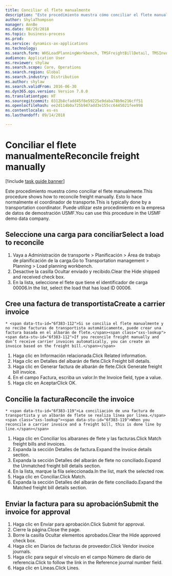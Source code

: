 ```yaml
--- 
title: Conciliar el flete manualmente
description: "Este procedimiento muestra cómo conciliar el flete manualmente."
author: ShylaThompson
manager: AnnBe
ms.date: 08/29/2018
ms.topic: business-process
ms.prod: 
ms.service: dynamics-ax-applications
ms.technology: 
ms.search.form: WHSLoadPlanningWorkbench, TMSFreightBillDetail, TMSInvoiceTable, TMSFreightBillInvoiceReconcile, TMSInvoiceJournal, LedgerJournalTable, LedgerJournalTransDaily
audience: Application User
ms.reviewer: shylaw
ms.search.scope: Core, Operations
ms.search.region: Global
ms.search.industry: Distribution
ms.author: shylaw
ms.search.validFrom: 2016-06-30
ms.dyn365.ops.version: Version 7.0.0
ms.translationtype: HT
ms.sourcegitcommit: 0312b8cfadd45f8e59225e9daba78b9e216cff51
ms.openlocfilehash: ee2d114b0a725b947add3e155cc6445021fee998
ms.contentlocale: es-es
ms.lasthandoff: 09/14/2018

---
```

# <a name="reconcile-freight-manually"></a><span data-ttu-id="6f383-103">Conciliar el flete manualmente</span><span class="sxs-lookup"><span data-stu-id="6f383-103">Reconcile freight manually</span></span>

[!include [task guide banner](../../includes/task-guide-banner.md)]

<span data-ttu-id="6f383-104">Este procedimiento muestra cómo conciliar el flete manualmente.</span><span class="sxs-lookup"><span data-stu-id="6f383-104">This procedure shows how to reconcile freight manually.</span></span> <span data-ttu-id="6f383-105">Esto lo hace normalmente el coordinador de transporte.</span><span class="sxs-lookup"><span data-stu-id="6f383-105">This is typically done by a transportation coordinator.</span></span> <span data-ttu-id="6f383-106">Puede utilizar este procedimiento en la empresa de datos de demostración USMF.</span><span class="sxs-lookup"><span data-stu-id="6f383-106">You can use this procedure in the USMF demo data company.</span></span>


## <a name="select-a-load-to-reconcile"></a><span data-ttu-id="6f383-107">Seleccione una carga para conciliar</span><span class="sxs-lookup"><span data-stu-id="6f383-107">Select a load to reconcile</span></span>
1. <span data-ttu-id="6f383-108">Vaya a Administración de transporte > Planificación > Área de trabajo de planificación de la carga.</span><span class="sxs-lookup"><span data-stu-id="6f383-108">Go to Transportation management > Planning > Load planning workbench.</span></span>
2. <span data-ttu-id="6f383-109">Desactive la casilla Ocultar enviado y recibido.</span><span class="sxs-lookup"><span data-stu-id="6f383-109">Clear the Hide shipped and received check box.</span></span> 
3. <span data-ttu-id="6f383-110">En la lista, seleccione el flete que tiene el identificador de carga 00006.</span><span class="sxs-lookup"><span data-stu-id="6f383-110">In the list, select the load that has load ID 00006.</span></span>

## <a name="create-a-carrier-invoice"></a><span data-ttu-id="6f383-111">Cree una factura de transportista</span><span class="sxs-lookup"><span data-stu-id="6f383-111">Create a carrier invoice</span></span>
    * <span data-ttu-id="6f383-112">Si se concilia el flete manualmente y no recibe facturas de transportista automáticamente, puede crear una factura basada en el albarán de flete.</span><span class="sxs-lookup"><span data-stu-id="6f383-112">If you reconcile freight manually and don’t receive carrier invoices automatically, you can create an invoice based on the freight bill.</span></span>  
1. <span data-ttu-id="6f383-113">Haga clic en Información relacionada.</span><span class="sxs-lookup"><span data-stu-id="6f383-113">Click Related information.</span></span>
2. <span data-ttu-id="6f383-114">Haga clic en Detalles del albarán de flete.</span><span class="sxs-lookup"><span data-stu-id="6f383-114">Click Freight bill details.</span></span>
3. <span data-ttu-id="6f383-115">Haga clic en Generar factura de albarán de flete.</span><span class="sxs-lookup"><span data-stu-id="6f383-115">Click Generate freight bill invoice.</span></span>
4. <span data-ttu-id="6f383-116">En el campo Factura, escriba un valor.</span><span class="sxs-lookup"><span data-stu-id="6f383-116">In the Invoice field, type a value.</span></span>
5. <span data-ttu-id="6f383-117">Haga clic en Aceptar</span><span class="sxs-lookup"><span data-stu-id="6f383-117">Click OK.</span></span>

## <a name="reconcile-the-invoice"></a><span data-ttu-id="6f383-118">Concilie la factura</span><span class="sxs-lookup"><span data-stu-id="6f383-118">Reconcile the invoice</span></span>
    * <span data-ttu-id="6f383-119">La conciliación de una factura de transportista y un albarán de flete se realiza línea por línea.</span><span class="sxs-lookup"><span data-stu-id="6f383-119">When you reconcile a carrier invoice and a freight bill, this is done line by line.</span></span>  
1. <span data-ttu-id="6f383-120">Haga clic en Conciliar los albaranes de flete y las facturas.</span><span class="sxs-lookup"><span data-stu-id="6f383-120">Click Match freight bills and invoices.</span></span>
2. <span data-ttu-id="6f383-121">Expanda la sección Detalles de factura.</span><span class="sxs-lookup"><span data-stu-id="6f383-121">Expand the Invoice details section.</span></span>
3. <span data-ttu-id="6f383-122">Expanda la sección Detalles del albarán de flete no conciliado.</span><span class="sxs-lookup"><span data-stu-id="6f383-122">Expand the Unmatched freight bill details section.</span></span>
4. <span data-ttu-id="6f383-123">En la lista, marque la fila seleccionada.</span><span class="sxs-lookup"><span data-stu-id="6f383-123">In the list, mark the selected row.</span></span>
5. <span data-ttu-id="6f383-124">Haga clic en Conciliar.</span><span class="sxs-lookup"><span data-stu-id="6f383-124">Click Match.</span></span>
6. <span data-ttu-id="6f383-125">Expanda la sección Detalles del albarán de flete conciliado.</span><span class="sxs-lookup"><span data-stu-id="6f383-125">Expand the Matched freight bill details section.</span></span>

## <a name="submit-the-invoice-for-approval"></a><span data-ttu-id="6f383-126">Enviar la factura para su aprobación</span><span class="sxs-lookup"><span data-stu-id="6f383-126">Submit the invoice for approval</span></span>
1. <span data-ttu-id="6f383-127">Haga clic en Enviar para aprobación.</span><span class="sxs-lookup"><span data-stu-id="6f383-127">Click Submit for approval.</span></span>
2. <span data-ttu-id="6f383-128">Cierre la página.</span><span class="sxs-lookup"><span data-stu-id="6f383-128">Close the page.</span></span>
3. <span data-ttu-id="6f383-129">Borre la casilla Ocultar elementos aprobados.</span><span class="sxs-lookup"><span data-stu-id="6f383-129">Clear the Hide approved check box.</span></span> 
4. <span data-ttu-id="6f383-130">Haga clic en Diarios de facturas de proveedor.</span><span class="sxs-lookup"><span data-stu-id="6f383-130">Click Vendor invoice journals.</span></span>
5. <span data-ttu-id="6f383-131">Haga clic para seguir el vínculo en el campo Número de diario de referencia.</span><span class="sxs-lookup"><span data-stu-id="6f383-131">Click to follow the link in the Reference journal number field.</span></span>
6. <span data-ttu-id="6f383-132">Haga clic en Líneas.</span><span class="sxs-lookup"><span data-stu-id="6f383-132">Click Lines.</span></span>



